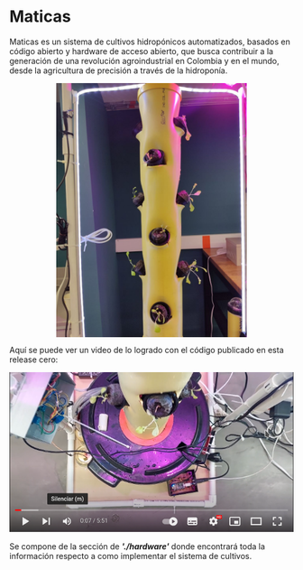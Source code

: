 # Maticas

Maticas es un sistema de cultivos hidropónicos automatizados, basados en código abierto y hardware de acceso abierto, 
que busca contribuir a la generación de una revolución agroindustrial en Colombia y en el mundo, desde la agricultura
de precisión a través de la hidroponía.

<p align="center">
<img align="center" src="https://github.com/DaveAlsina/maticas/blob/main/imgs/tubo_central.jpg"
	 height="450">
</p>



Aquí se puede ver un video de lo logrado con el código publicado en esta release cero:

[![Video demostrando lo desarrollado con el proyecto](https://github.com/DaveAlsina/maticas/blob/main/imgs/video_thumbnail.png)](https://www.youtube.com/watch?v=mjRLgYRJpWg)


Se compone de la sección de ***'./hardware'*** donde encontrará toda la información respecto a como implementar el sistema
de cultivos.









